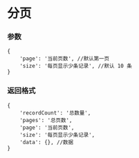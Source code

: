 
# 分页

### 参数

```
{
	'page': '当前页数', //默认第一页
	'size': '每页显示少条记录', //默认 10 条
}
```

### 返回格式

```
{
	'recordCount': '总数量',
	'pages': '总页数',
	'page': '当前页数',
	'size': '每页显示少条记录',
	'data': {}, //数据
}
```
